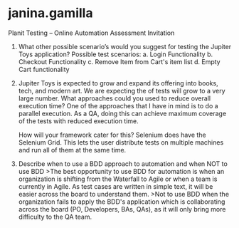 # janina.gamilla
Planit Testing – Online Automation Assessment Invitation


1. What other possible scenario’s would you suggest for testing the Jupiter Toys application?
	Possible test scenarios:
		a. Login Functionality
		b. Checkout Functionality
		c. Remove Item from Cart's item list
		d. Empty Cart functionality


2. Jupiter Toys is expected to grow and expand its offering into books, tech, and modern art. 
We are expecting the of tests will grow to a very large number.
	What approaches could you used to reduce overall execution time?
		One of the approaches that I have in mind is to do a parallel execution. As a QA, doing this can achieve maximum coverage of the tests with reduced execution time. 

	How will your framework cater for this?
		Selenium does have the Selenium Grid. This lets the user distribute tests on multiple machines and run all of them at the same time.

3. Describe when to use a BDD approach to automation and when NOT to use BDD 
		>The best opportunity to use BDD for automation is when an organization is shifting from the Waterfall to Agile 
		 or when a team is currently in Agile. As test cases are written in simple text, it will be easier across 
		 the board to understand them. 
		>Not to use BDD when the organization fails to apply the BDD's application which is collaborating across the board 
		 (PO, Developers, BAs, QAs), as it will only bring more difficulty to the QA team.